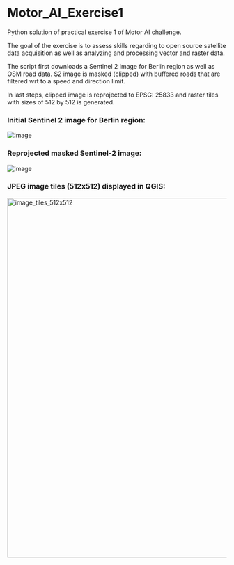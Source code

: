 # Motor_AI_Exercise1

Python solution of practical exercise 1 of Motor AI challenge. 

The goal of the exercise is to assess skills regarding to open source satellite data acquisition as well as analyzing and processing vector and raster data.

The script first downloads a Sentinel 2 image for Berlin region as well as OSM road data. S2 image is masked (clipped) with buffered roads that are filtered wrt to a speed and direction limit. 

In last steps, clipped image is reprojected to EPSG: 25833 and raster tiles with sizes of 512 by 512 is generated.

### Initial Sentinel 2 image for Berlin region:

![image](https://github.com/user-attachments/assets/08e7abb9-e294-49a8-ae59-c4638352f980)

### Reprojected masked Sentinel-2 image:

![image](https://github.com/user-attachments/assets/8db300ec-9b53-433b-a114-8ce2fbe31ec7)

### JPEG image tiles (512x512) displayed in QGIS:
<img width="827" alt="image_tiles_512x512" src="https://github.com/user-attachments/assets/ac0c5ec7-9bc9-4ce5-8443-8543d7a3802e">



